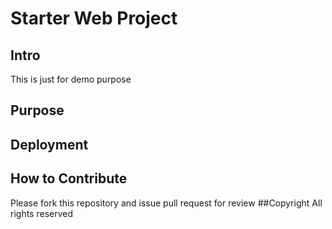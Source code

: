 # Starter Web Project
## Intro
This is just for demo purpose	
## Purpose
## Deployment
## How to Contribute
Please fork this repository and issue pull request for review
##Copyright
All rights reserved
